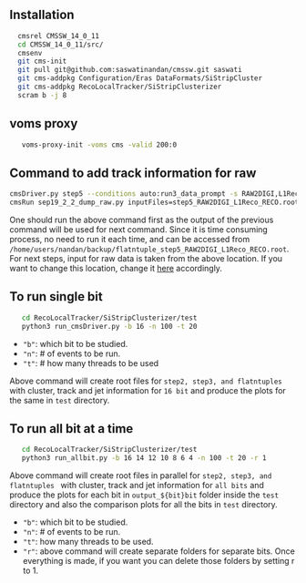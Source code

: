 ## Installation
```sh
  cmsrel CMSSW_14_0_11
  cd CMSSW_14_0_11/src/
  cmsenv
  git cms-init
  git pull git@github.com:saswatinandan/cmssw.git saswati
  git cms-addpkg Configuration/Eras DataFormats/SiStripCluster
  git cms-addpkg RecoLocalTracker/SiStripClusterizer
  scram b -j 8
```
## voms proxy
 ```sh
    voms-proxy-init -voms cms -valid 200:0
```
## Command to add track information for raw
```sh
cmsDriver.py step5 --conditions auto:run3_data_prompt -s RAW2DIGI,L1Reco,RECO --datatier RECO --eventcontent RECO --data --process reRECO --scenario pp -n 100 --repacked --era Run3_2024 --nThreads 254 --filein /store/data/Run2024F/Muon0/RAW-RECO/ZMu-PromptReco-v1/000/382/216/00000/aadd1ab9-4eb8-4fb2-ac62-bdd1bebe882e.root
cmsRun sep19_2_2_dump_raw.py inputFiles=step5_RAW2DIGI_L1Reco_RECO.root outputFile=flatntuple_step5_RAW2DIGI_L1Reco_RECO.root c=1
```
One should run the above command first as the output of the previous command will be used for next command. Since it is time consuming process, no need to run it
each time, and can be accessed from ```/home/users/nandan/backup/flatntuple_step5_RAW2DIGI_L1Reco_RECO.root```. For next steps, input for raw data is taken from the above location.
If you want to change this location, change it [here](https://github.com/saswatinandan/cmssw/blob/saswati/RecoLocalTracker/SiStripClusterizer/test/run_flatNtuplizer.py#L5)
accordingly.

## To run single bit
```sh
   cd RecoLocalTracker/SiStripClusterizer/test
   python3 run_cmsDriver.py -b 16 -n 100 -t 20
```
- `"b"`: which bit to be studied.
- `"n"`: # of events to be run.
- `"t"`: # how many threads to be used

Above command will create root files for ```step2, step3, and flatntuples ``` with cluster, track and jet information for ```16 bit``` and produce the plots for the same in ```test```
directory.

## To run all bit at a time
```sh
   cd RecoLocalTracker/SiStripClusterizer/test
   python3 run_allbit.py -b 16 14 12 10 8 6 4 -n 100 -t 20 -r 1
```
Above command will create root files in parallel for ```step2, step3, and flatntuples ``` with cluster, track and jet information for ```all bits``` and produce the plots
for each bit in ```output_${bit}bit``` folder inside the ```test``` directory and also the comparison plots for all the bits in ```test``` directory.

- `"b"`: which bit to be studied.
- `"n"`: # of events to be run.
- `"t"`: how many threads to be used.
- `"r"`: above command will create separate folders for separate bits. Once everything is made, if you want you can delete those folders by setting r to 1.
